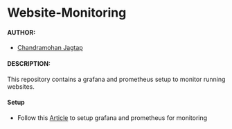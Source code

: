# Website-Monitoring
#### AUTHOR:

- [Chandramohan Jagtap](https://github.com/cmjagtap "Chandramohan's github profile")

#### DESCRIPTION:
This repository contains a grafana and prometheus setup to monitor running websites.


#### Setup 
- Follow this [Article](https://cmjagtap.medium.com/monitoring-websites-using-grafana-and-prometheus-69ccf936310c) to setup grafana and prometheus for monitoring 


